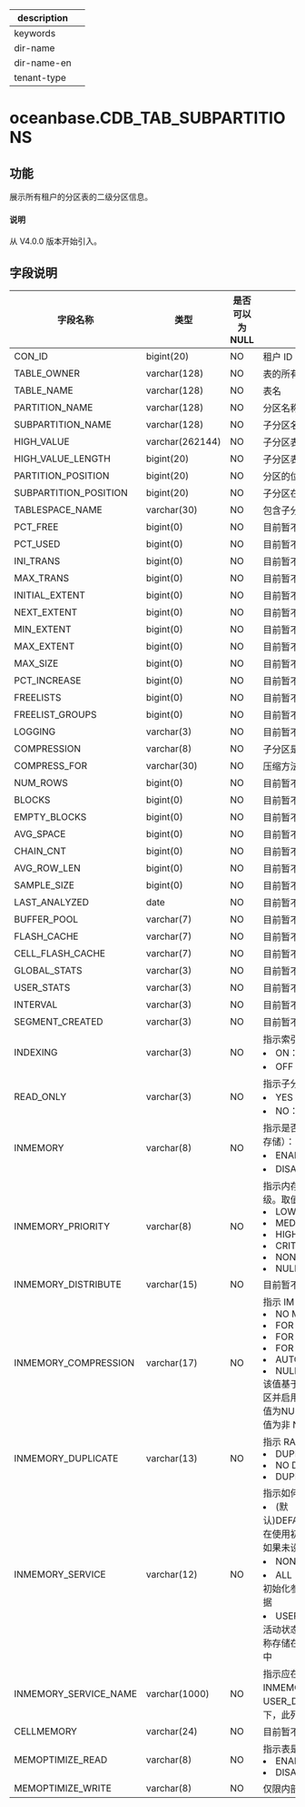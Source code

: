 |description||
|---|---|
|keywords||
|dir-name||
|dir-name-en||
|tenant-type||

# oceanbase.CDB_TAB_SUBPARTITIONS

## 功能

展示所有租户的分区表的二级分区信息。

<main id="notice" type='explain'>
  <h4>说明</h4>
  <p>从 V4.0.0 版本开始引入。</p>
</main>

## 字段说明

|         字段名称          |       类型        | 是否可以为 NULL |           描述            |
|-----------------------|-----------------|------------|-------------------------|
| CON_ID                | bigint(20)      | NO         | 租户 ID                   |
| TABLE_OWNER           | varchar(128)    | NO         | 表的所有者                   |
| TABLE_NAME            | varchar(128)    | NO         | 表名                      |
| PARTITION_NAME        | varchar(128)    | NO         | 分区名称                    |
| SUBPARTITION_NAME     | varchar(128)    | NO         | 子分区名称                   |
| HIGH_VALUE            | varchar(262144)      | NO         | 子分区表达式                  |
| HIGH_VALUE_LENGTH     | bigint(20)      | NO         | 子分区表达式的长度               |
| PARTITION_POSITION    | bigint(20)      | NO         | 分区的位置                   |
| SUBPARTITION_POSITION | bigint(20)      | NO         | 子分区在分区中的位置              |
| TABLESPACE_NAME       | varchar(30)     | NO         | 包含子分区的表空间的名称            |
| PCT_FREE              | bigint(0)       | NO         | 目前暂不支持该字段，当前该字段默认为 NULL |
| PCT_USED              | bigint(0)       | NO         | 目前暂不支持该字段，当前该字段默认为 NULL |
| INI_TRANS             | bigint(0)       | NO         | 目前暂不支持该字段，当前该字段默认为 NULL |
| MAX_TRANS             | bigint(0)       | NO         | 目前暂不支持该字段，当前该字段默认为 NULL |
| INITIAL_EXTENT        | bigint(0)       | NO         | 目前暂不支持该字段，当前该字段默认为 NULL |
| NEXT_EXTENT           | bigint(0)       | NO         | 目前暂不支持该字段，当前该字段默认为 NULL |
| MIN_EXTENT            | bigint(0)       | NO         | 目前暂不支持该字段，当前该字段默认为 NULL |
| MAX_EXTENT            | bigint(0)       | NO         | 目前暂不支持该字段，当前该字段默认为 NULL |
| MAX_SIZE              | bigint(0)       | NO         | 目前暂不支持该字段，当前该字段默认为 NULL |
| PCT_INCREASE          | bigint(0)       | NO         | 目前暂不支持该字段，当前该字段默认为 NULL |
| FREELISTS             | bigint(0)       | NO         | 目前暂不支持该字段，当前该字段默认为 NULL |
| FREELIST_GROUPS       | bigint(0)       | NO         | 目前暂不支持该字段，当前该字段默认为 NULL |
| LOGGING               | varchar(3)      | NO         | 目前暂不支持该字段，当前该字段默认为 NULL |
| COMPRESSION           | varchar(8)      | NO         | 子分区是否压缩                 |
| COMPRESS_FOR          | varchar(30)     | NO         | 压缩方法                    |
| NUM_ROWS              | bigint(0)       | NO         | 目前暂不支持该字段，当前该字段默认为 NULL |
| BLOCKS                | bigint(0)       | NO         | 目前暂不支持该字段，当前该字段默认为 NULL |
| EMPTY_BLOCKS          | bigint(0)       | NO         | 目前暂不支持该字段，当前该字段默认为 NULL |
| AVG_SPACE             | bigint(0)       | NO         | 目前暂不支持该字段，当前该字段默认为 NULL |
| CHAIN_CNT             | bigint(0)       | NO         | 目前暂不支持该字段，当前该字段默认为 NULL |
| AVG_ROW_LEN           | bigint(0)       | NO         | 目前暂不支持该字段，当前该字段默认为 NULL |
| SAMPLE_SIZE           | bigint(0)       | NO         | 目前暂不支持该字段，当前该字段默认为 NULL |
| LAST_ANALYZED         | date            | NO         | 目前暂不支持该字段，当前该字段默认为 NULL |
| BUFFER_POOL           | varchar(7)      | NO         | 目前暂不支持该字段，当前该字段默认为 NULL |
| FLASH_CACHE           | varchar(7)      | NO         | 目前暂不支持该字段，当前该字段默认为 NULL |
| CELL_FLASH_CACHE      | varchar(7)      | NO         | 目前暂不支持该字段，当前该字段默认为 NULL |
| GLOBAL_STATS          | varchar(3)      | NO         | 目前暂不支持该字段，当前该字段默认为 NULL |
| USER_STATS            | varchar(3)      | NO         | 目前暂不支持该字段，当前该字段默认为 NULL |
| INTERVAL              | varchar(3)      | NO         | 目前暂不支持该字段，当前该字段默认为 NULL |
| SEGMENT_CREATED       | varchar(3)      | NO         | 目前暂不支持该字段，当前该字段默认为 NULL |
| INDEXING              | varchar(3)      | NO         | 指示索引属性。取值：<li>ON：该子分区的索引已开启<li>OFF：此子分区的索引已关闭                        |
| READ_ONLY             | varchar(3)      | NO         | 指示子分区是否为只读：<li>YES：子分区的默认设置是只读的<li>NO：子分区的默认设置是读/写                        |
| INMEMORY              | varchar(8)      | NO         | 指示是否为此子分区启用内存中列存储（IM 列存储）：<li> ENABLED：启用<li>DISABLED：禁用                    |
| INMEMORY_PRIORITY     | varchar(8)      | NO         | 指示内存中列存储（IM 列存储）填充的优先级。取值：<li>LOW<li>MEDIUM<li>HIGH<li>CRITICAL<li>NONE<li>NULL                      |
| INMEMORY_DISTRIBUTE   | varchar(15)     | NO         | 目前暂不支持该字段，当前该字段默认为 NULL                       |
| INMEMORY_COMPRESSION  | varchar(17)     | NO         | 指示 IM 列存储的压缩级别：<li>NO MEMCOMPRESS<li>FOR DML<li>FOR QUERY \[ LOW \| HIGH \]<li>FOR CAPACITY \[ LOW \| HIGH \]<li>AUTO<li>NULL <br>该值基于表中段所在的位置。例如：如果表已分区并启用了 IM 列存储，则对于 ALL_TABLES 值为NULL，对于 ALL_TAB_SUBPARTITIONS 值为非 NULL             |
| INMEMORY_DUPLICATE    | varchar(13)     | NO         | 指示 RAC 环境中 IM 列存储的重复设置：<li>DUPLICATE<li>NO DUPLICATE<li>DUPLICATE ALL                        |
| INMEMORY_SERVICE      | varchar(12)     | NO         | 指示如何在各种实例上填充 IM 列存储。取值：<li>(默认)DEFAULTPARALLEL_INSTANCE_GROUP：在使用初始化参数指定的所有实例上填充数据。如果未设置该参数，则在所有实例上填充数据<li>NONE：数据不会在任何实例上填充<li>ALL：无论 PARALLEL_INSTANCE_GROUP 初始化参数的值如何，都会在所有实例上填充数据<li>USER_DEFINED：仅在用户指定的服务处于活动状态的实例上填充数据。与此对应的服务名称存储在该 INMEMORY_SERVICE_NAME 列中                        |
| INMEMORY_SERVICE_NAME | varchar(1000)            | NO         | 指示应在其上填充 IM 列存储的服务名称。仅当 INMEMORY_SERVICE 对应的是 USER_DEFINED 时，该列才有值。其他情况下，此列均为空                     |
| CELLMEMORY            | varchar(24)     | NO         | 目前暂不支持该字段，当前该字段默认为 NULL                         |
| MEMOPTIMIZE_READ      | varchar(8)      | NO         | 指示表是否启用了基于快速键的访问：<li>ENABLED <li>DISABLED                       |
| MEMOPTIMIZE_WRITE     | varchar(8)      | NO         | 仅限内部使用                       |

